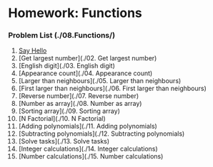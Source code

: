 Homework: Functions
===================

### Problem List (./08.Functions/)

1. [Say Hello](./08.Functions/01.Say-Hello.js)
1. [Get largest number](./02. Get largest number)
1. [English digit](./03. English digit)
1. [Appearance count](./04. Appearance count)
1. [Larger than neighbours](./05. Larger than neighbours)
1. [First larger than neighbours](./06. First larger than neighbours)
1. [Reverse number](./07. Reverse number)
1. [Number as array](./08. Number as array)
1. [Sorting array](./09. Sorting array)
1. [N Factorial](./10. N Factorial)
1. [Adding polynomials](./11. Adding polynomials)
1. [Subtracting polynomials](./12. Subtracting polynomials)
1. [Solve tasks](./13. Solve tasks)
1. [Integer calculations](./14. Integer calculations)
1. [Number calculations](./15. Number calculations)
